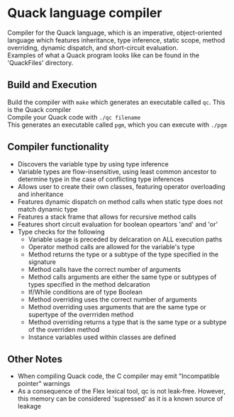 # Quack language compiler  
Compiler for the Quack language, which is an imperative, object-oriented language which features inheritance, type inference, static scope, method overriding, dynamic dispatch, and short-circuit evaluation.  
Examples of what a Quack program looks like can be found in the 'QuackFiles' directory.  
## Build and Execution  
Build the compiler with `make` which generates an executable called `qc`. This is the Quack compiler   
Compile your Quack code with `./qc filename`  
This generates an executable called `pgm`, which you can execute with `./pgm`  
## Compiler functionality  
- Discovers the variable type by using type inference  
- Variable types are flow-insensitive, using least common ancestor to determine 
type in the case of conflicting type inferences  
- Allows user to create their own classes, featuring operator overloading and
inheritance  
- Features dynamic dispatch on method calls when static type does not match
dynamic type  
- Features a stack frame that allows for recursive method calls  
- Features short circuit evaluation for boolean opeartors 'and' and 'or'  
- Type checks for the following  
  - Variable usage is preceded by delcaration on ALL execution paths  
  - Operator method calls are allowed for the variable's type  
  - Method returns the type or a subtype of the type specified in the signature
  - Method calls have the correct number of arguments
  - Method calls arguments are either the same type or subtypes of types specified
in the method delcaration  
  - If/While conditions are of type Boolean  
  - Method overriding uses the correct number of arguments
  - Method overriding uses arguments that are the same type or supertype of the overrriden
method  
  - Method overriding returns a type that is the same type or a subtype of the 
overriden method  
  - Instance variables used within classes are defined

## Other Notes 
- When compiling Quack code, the C compiler may emit "Incompatible pointer" warnings  
- As a consequence of the Flex lexical tool, qc is not leak-free. However, this memory can be considered 'supressed' as it is a known source of leakage  
